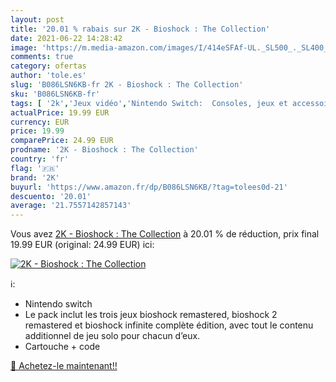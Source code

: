 ```yaml
---
layout: post
title: '20.01 % rabais sur 2K - Bioshock : The Collection'
date: 2021-06-22 14:28:42
image: 'https://m.media-amazon.com/images/I/414eSFAf-UL._SL500_._SL400_.jpg'
comments: true
category: ofertas
author: 'tole.es'
slug: 'B086LSN6KB-fr 2K - Bioshock : The Collection'
sku: 'B086LSN6KB-fr'
tags: [ '2k','Jeux vidéo','Nintendo Switch:  Consoles, jeux et accessoires', ]
actualPrice: 19.99 EUR
currency: EUR
price: 19.99
comparePrice: 24.99 EUR
prodname: '2K - Bioshock : The Collection'
country: 'fr'
flag: '🇫🇷'
brand: '2K'
buyurl: 'https://www.amazon.fr/dp/B086LSN6KB/?tag=tolees0d-21'
descuento: '20.01'
average: '21.7557142857143'
---
```


Vous avez [2K - Bioshock : The Collection](https://www.amazon.fr/dp/B086LSN6KB/?tag=tolees0d-21)  à  20.01 % de réduction, prix final  19.99 EUR (original: 24.99 EUR) ici:

[![2K - Bioshock : The Collection](https://m.media-amazon.com/images/I/414eSFAf-UL._SL500_._SL400_.jpg)](https://www.amazon.fr/dp/B086LSN6KB/?tag=tolees0d-21)

ℹ️:

- Nintendo switch
- Le pack inclut les trois jeux bioshock remastered, bioshock 2 remastered et bioshock infinite complète édition, avec tout le contenu additionnel de jeu solo pour chacun d’eux.
- Cartouche + code

[🛒 Achetez-le maintenant!!](https://www.amazon.fr/dp/B086LSN6KB/?tag=tolees0d-21)
